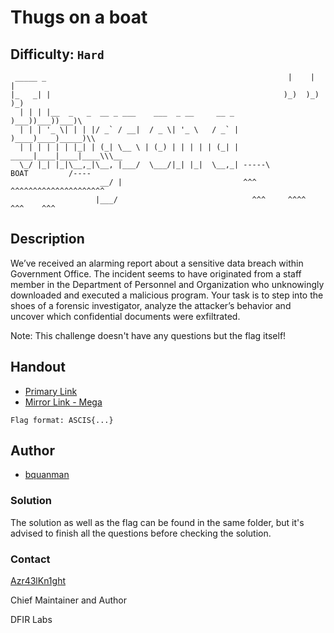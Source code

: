 # Thugs on a boat
## Difficulty: `Hard`

```
 _____ _                                                      |    |    |                 
|_   _| |                                                    )_)  )_)  )_)              
  | | | |__  _   _  __ _ ___    ___  _ __     __ _          )___))___))___)\            
  | | | '_ \| | | |/ _` / __|  / _ \| '_ \   / _` |        )____)____)_____)\\
  | | | | | | |_| | (_| \__ \ | (_) | | | | | (_| |      _____|____|____|____\\\__
  \_/ |_| |_|\__,_|\__, |___/  \___/|_| |_|  \__,_| -----\          BOAT         /----
                    __/ |                           ^^^    ^^^^^^^^^^^^^^^^^^^^^
                   |___/                              ^^^     ^^^^     ^^^    ^^^
```

## Description
We’ve received an alarming report about a sensitive data breach within Government Office. The incident seems to have originated from a staff member in the Department of Personnel and Organization who unknowingly downloaded and executed a malicious program. Your task is to step into the shoes of a forensic investigator, analyze the attacker’s behavior and uncover which confidential documents were exfiltrated.


Note: This challenge doesn't have any questions but the flag itself!

## Handout
+ [Primary Link](https://drive.google.com/file/d/1c_krGNdSjb9U5u_rSTWniLW6c9UO7oRZ/view?usp=sharing)
+ [Mirror Link - Mega](https://mega.nz/file/S8MkSRSK#zIAKXwp3RaDReCQvNc74buFdHNeQ3yRyuDnmRBzbe5w)

`Flag format: ASCIS{...}`

## Author
- [bquanman](https://twitter.com/bquanman)

### Solution

The solution as well as the flag can be found in the same folder, but it's advised to finish all the questions before checking the solution.

### Contact

[Azr43lKn1ght](https://twitter.com/Azr43lKn1ght)

Chief Maintainer and Author

DFIR Labs